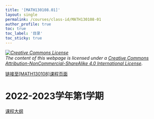 ```yaml
---
title: '[MATH130108.01]'
layout: single
permalink: /courses/class-id/MATH130108-01
author_profile: true
toc: true
toc_label: '目录'
toc_sticky: true
---
```


<div class='notice--warning'>
	<p><i><a rel='license' href='http://creativecommons.org/licenses/by-nc-sa/4.0/'><img alt='Creative Commons License' style='border-width:0' src='https://i.creativecommons.org/l/by-nc-sa/4.0/88x31.png' /></a><br /> The content of this webpage is licensed under a <a rel='license' href='http://creativecommons.org/licenses/by-nc-sa/4.0/'>Creative Commons Attribution-NonCommercial-ShareAlike 4.0 International License</a>.</i></p>
</div>

<a href='https://fdu-math.github.io/courses/MATH130108'>链接至[MATH130108]课程页面<a>

# 2022-2023学年第1学期

<a href='../courses/syllabus/MATH130108.01-2022-2023-1 (Encrypted).pdf'>课程大纲</a>